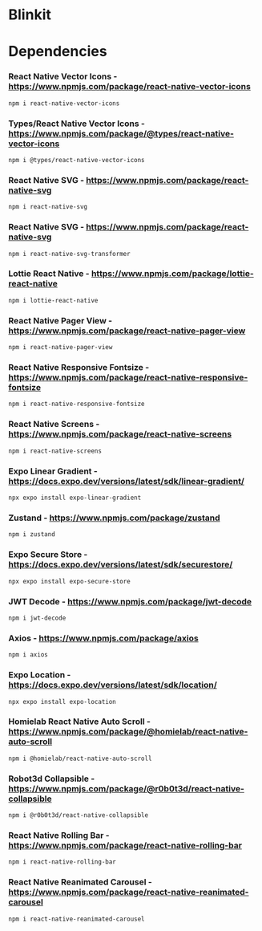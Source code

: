 # Blinkit

# Dependencies

### React Native Vector Icons - https://www.npmjs.com/package/react-native-vector-icons
    npm i react-native-vector-icons

### Types/React Native Vector Icons - https://www.npmjs.com/package/@types/react-native-vector-icons
    npm i @types/react-native-vector-icons

### React Native SVG - https://www.npmjs.com/package/react-native-svg
    npm i react-native-svg

### React Native SVG - https://www.npmjs.com/package/react-native-svg
    npm i react-native-svg-transformer

### Lottie React Native - https://www.npmjs.com/package/lottie-react-native
    npm i lottie-react-native

### React Native Pager View - https://www.npmjs.com/package/react-native-pager-view
    npm i react-native-pager-view

### React Native Responsive Fontsize - https://www.npmjs.com/package/react-native-responsive-fontsize
    npm i react-native-responsive-fontsize

### React Native Screens - https://www.npmjs.com/package/react-native-screens
    npm i react-native-screens

### Expo Linear Gradient - https://docs.expo.dev/versions/latest/sdk/linear-gradient/
    npx expo install expo-linear-gradient

### Zustand - https://www.npmjs.com/package/zustand
    npm i zustand

### Expo Secure Store - https://docs.expo.dev/versions/latest/sdk/securestore/
    npx expo install expo-secure-store

### JWT Decode - https://www.npmjs.com/package/jwt-decode
    npm i jwt-decode

### Axios - https://www.npmjs.com/package/axios
    npm i axios

### Expo Location - https://docs.expo.dev/versions/latest/sdk/location/
    npx expo install expo-location

### Homielab React Native Auto Scroll - https://www.npmjs.com/package/@homielab/react-native-auto-scroll
    npm i @homielab/react-native-auto-scroll

### Robot3d Collapsible - https://www.npmjs.com/package/@r0b0t3d/react-native-collapsible
    npm i @r0b0t3d/react-native-collapsible

### React Native Rolling Bar - https://www.npmjs.com/package/react-native-rolling-bar
    npm i react-native-rolling-bar

### React Native Reanimated Carousel - https://www.npmjs.com/package/react-native-reanimated-carousel
    npm i react-native-reanimated-carousel
